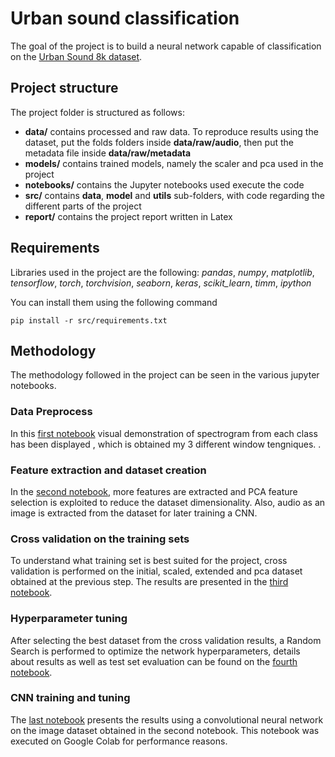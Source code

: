 # Urban sound classification

The goal of the project is to build a neural network capable of classification on the [Urban Sound 8k dataset](https://drive.google.com/drive/folders/1OjQNi9TJHK99DZyhiZPl8NlFbIQqaLFg?usp=drive_link).<br>

## Project structure
The project folder is structured as follows:
- **data/** contains processed and raw data. To reproduce results using the dataset, 
put the folds folders inside **data/raw/audio**, then put the metadata file inside **data/raw/metadata**
- **models/** contains trained models, namely the scaler and pca used in the project
- **notebooks/** contains the Jupyter notebooks used execute the code
- **src/** contains **data**, **model** and **utils** sub-folders, with code regarding the different parts 
of the project
- **report/** contains the project report written in Latex

## Requirements
Libraries used in the project are the following: *pandas*, *numpy*, *matplotlib*, *tensorflow*, *torch*, *torchvision*, *seaborn*, *keras*, *scikit_learn*, *timm*, *ipython*

You can install them using the following command
```[shell]
pip install -r src/requirements.txt
```

## Methodology
The methodology followed in the project can be seen in the various jupyter notebooks.

### Data Preprocess
In this [first notebook](audio_classifcation/pre_process.ipynb) visual demonstration of spectrogram from each class has been displayed , which is obtained my 3 different window tengniques. <be>.


### Feature extraction and dataset creation
In the [second notebook](https://github.com/tomfran/urban-sound-classification/blob/main/notebooks/02_dataset_extended_cnn.ipynb), more features are extracted and PCA feature selection is exploited to reduce the dataset dimensionality.
Also, audio as an image is extracted from the dataset for later training a CNN.

### Cross validation on the training sets
To understand what training set is best suited for the project, 
cross validation is performed on the initial, scaled, extended and pca dataset obtained at the previous step.
The results are presented in the [third notebook](https://github.com/tomfran/urban-sound-classification/blob/main/notebooks/03_cross_validation_mlp.ipynb).

### Hyperparameter tuning 
After selecting the best dataset from the cross validation results, 
a Random Search is performed to optimize the network hyperparameters, 
details about results as well as test set evaluation can be found on the [fourth notebook](https://github.com/tomfran/urban-sound-classification/blob/main/notebooks/04_hyperparameter_tuning_mlp.ipynb).

### CNN training and tuning
The [last notebook](https://github.com/tomfran/urban-sound-classification/blob/main/notebooks/05_cnn.ipynb) presents the results using a convolutional neural 
network on the image dataset obtained in the second notebook.
This notebook was executed on Google Colab for performance reasons.
